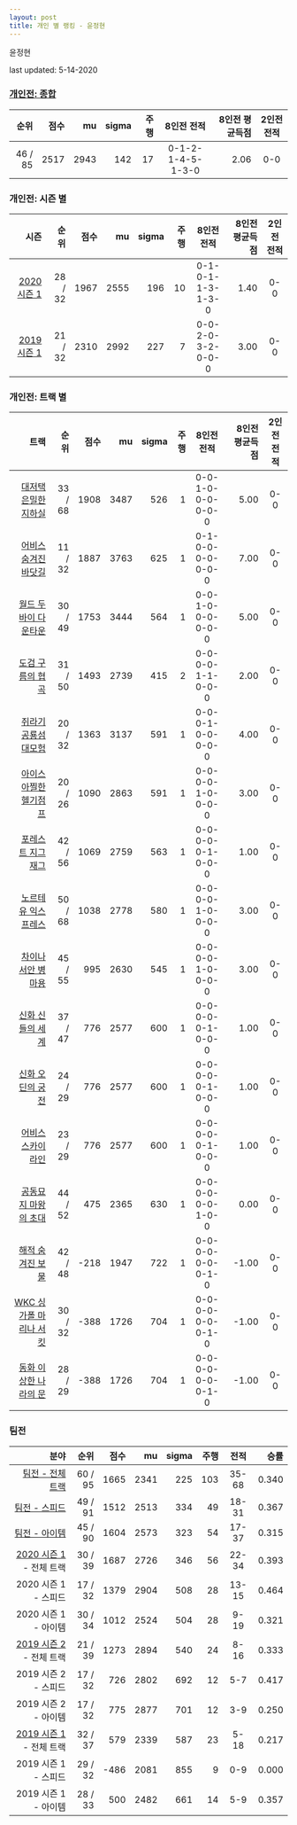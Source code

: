 ```yaml
---
layout: post
title: 개인 별 랭킹 - 윤정현
---
```


윤정현

last updated: 5-14-2020

### [개인전: 종합](../singles-full)

| 순위 | 점수 | mu | sigma | 주행 | 8인전 전적 | 8인전 평균득점 | 2인전 전적 |
|---:|---:|---:|---:|---:|:---:|---:|:---:|
| 46 / 85 | 2517 | 2943 | 142 | 17 | 0-1-2-1-4-5-1-3-0 | 2.06 | 0-0 |

### 개인전: 시즌 별

| 시즌 | 순위 | 점수 | mu | sigma | 주행 | 8인전 전적 | 8인전 평균득점 | 2인전 전적 |
|---:|---:|---:|---:|---:|---:|:---:|---:|:---:|
| [2020 시즌 1](../singles-s2020_1) | 28 / 32 | 1967 | 2555 | 196 | 10 |  0-1-0-1-1-3-1-3-0 | 1.40 | 0-0 |
| [2019 시즌 1](../singles-s2019_1) | 21 / 32 | 2310 | 2992 | 227 | 7 |  0-0-2-0-3-2-0-0-0 | 3.00 | 0-0 |

### 개인전: 트랙 별

| 트랙 | 순위 | 점수 | mu | sigma | 주행 | 8인전 전적 | 8인전 평균득점 | 2인전 전적 |
|---:|---:|---:|---:|---:|---:|:---:|---:|:---:|
| [대저택 은밀한 지하실](../jeotaek) | 33 / 68 | 1908 | 3487 | 526 | 1 | 0-0-1-0-0-0-0-0-0 | 5.00 | 0-0 |
| [어비스 숨겨진 바닷길](../hiddenoceanroad) | 11 / 32 | 1887 | 3763 | 625 | 1 | 0-1-0-0-0-0-0-0-0 | 7.00 | 0-0 |
| [월드 두바이 다운타운](../dubai) | 30 / 49 | 1753 | 3444 | 564 | 1 | 0-0-1-0-0-0-0-0-0 | 5.00 | 0-0 |
| [도검 구름의 협곡](../hyupgog) | 31 / 50 | 1493 | 2739 | 415 | 2 | 0-0-0-0-1-1-0-0-0 | 2.00 | 0-0 |
| [쥐라기 공룡섬 대모험](../dinoisland) | 20 / 32 | 1363 | 3137 | 591 | 1 | 0-0-0-1-0-0-0-0-0 | 4.00 | 0-0 |
| [아이스 아찔한 헬기점프](../heli) | 20 / 26 | 1090 | 2863 | 591 | 1 | 0-0-0-0-1-0-0-0-0 | 3.00 | 0-0 |
| [포레스트 지그재그](../zigzag) | 42 / 56 | 1069 | 2759 | 563 | 1 | 0-0-0-0-0-1-0-0-0 | 1.00 | 0-0 |
| [노르테유 익스프레스](../noex) | 50 / 68 | 1038 | 2778 | 580 | 1 | 0-0-0-0-1-0-0-0-0 | 3.00 | 0-0 |
| [차이나 서안 병마용](../byeongma) | 45 / 55 | 995 | 2630 | 545 | 1 | 0-0-0-0-1-0-0-0-0 | 3.00 | 0-0 |
| [신화 신들의 세계](../shinsegye) | 37 / 47 | 776 | 2577 | 600 | 1 | 0-0-0-0-0-1-0-0-0 | 1.00 | 0-0 |
| [신화 오딘의 궁전](../odin) | 24 / 29 | 776 | 2577 | 600 | 1 | 0-0-0-0-0-1-0-0-0 | 1.00 | 0-0 |
| [어비스 스카이라인](../skyline) | 23 / 29 | 776 | 2577 | 600 | 1 | 0-0-0-0-0-1-0-0-0 | 1.00 | 0-0 |
| [공동묘지 마왕의 초대](../mawang) | 44 / 52 | 475 | 2365 | 630 | 1 | 0-0-0-0-0-0-1-0-0 | 0.00 | 0-0 |
| [해적 숨겨진 보물](../haesumbo) | 42 / 48 | -218 | 1947 | 722 | 1 | 0-0-0-0-0-0-0-1-0 | -1.00 | 0-0 |
| [WKC 싱가폴 마리나 서킷](../singapore) | 30 / 32 | -388 | 1726 | 704 | 1 | 0-0-0-0-0-0-0-1-0 | -1.00 | 0-0 |
| [동화 이상한 나라의 문](../gate) | 28 / 29 | -388 | 1726 | 704 | 1 | 0-0-0-0-0-0-0-1-0 | -1.00 | 0-0 |

### 팀전

| 분야 | 순위 | 점수 | mu | sigma | 주행 | 전적 | 승률 |
|---:|---:|---:|---:|---:|---:|:---:|---:|
| [팀전 - 전체 트랙](../team-full) | 60 / 95 | 1665 | 2341 | 225 | 103 | 35-68 | 0.340 |
| [팀전 - 스피드](../team-speed) | 49 / 91 | 1512 | 2513 | 334 | 49 | 18-31 | 0.367 |
| [팀전 - 아이템](../team-item) | 45 / 90 | 1604 | 2573 | 323 | 54 | 17-37 | 0.315 |
| [2020 시즌 1](../teams-t2020_1) - 전체 트랙 | 30 / 39 | 1687 | 2726 | 346 | 56 | 22-34 | 0.393 |
| 2020 시즌 1 - 스피드 | 17 / 32 | 1379 | 2904 | 508 | 28 | 13-15 | 0.464 |
| 2020 시즌 1 - 아이템 | 30 / 34 | 1012 | 2524 | 504 | 28 | 9-19 | 0.321 |
| [2019 시즌 2](../teams-t2019_2) - 전체 트랙 | 21 / 39 | 1273 | 2894 | 540 | 24 | 8-16 | 0.333 |
| 2019 시즌 2 - 스피드 | 17 / 32 | 726 | 2802 | 692 | 12 | 5-7 | 0.417 |
| 2019 시즌 2 - 아이템 | 17 / 32 | 775 | 2877 | 701 | 12 | 3-9 | 0.250 |
| [2019 시즌 1](../teams-t2019_1) - 전체 트랙 | 32 / 37 | 579 | 2339 | 587 | 23 | 5-18 | 0.217 |
| 2019 시즌 1 - 스피드 | 29 / 32 | -486 | 2081 | 855 | 9 | 0-9 | 0.000 |
| 2019 시즌 1 - 아이템 | 28 / 33 | 500 | 2482 | 661 | 14 | 5-9 | 0.357 |
